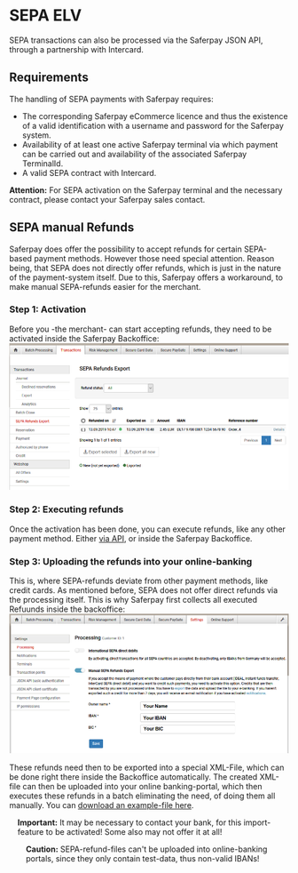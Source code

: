 # SEPA ELV
SEPA transactions can also be processed via the Saferpay JSON API, through a partnership with Intercard.

## <a name="sepa-requirement"></a> Requirements

The handling of SEPA payments with Saferpay requires:

* The corresponding Saferpay eCommerce licence and thus the existence of a valid identification with a username and password for the Saferpay system.
* Availability of at least one active Saferpay terminal via which payment can be carried out and availability of the associated Saferpay TerminalId.
* A valid SEPA contract with Intercard.

<div class="warning">
  <p><strong>Attention:</strong> For SEPA activation on the Saferpay terminal and the necessary contract, please contact your Saferpay sales contact.</p>
</div>

## <a name="sepa-refund"></a> SEPA manual Refunds

Saferpay does offer the possibility to accept refunds for certain SEPA-based payment methods. However those need special attention.
Reason being, that SEPA does not directly offer refunds, which is just in the nature of the payment-system itself. 
Due to this, Saferpay offers a workaround, to make manual SEPA-refunds easier for the merchant.

### Step 1: Activation

Before you -the merchant- can start accepting refunds, they need to be activated inside the Saferpay Backoffice:
![alt text](https://raw.githubusercontent.com/saferpay/sndbx/master/images/BO_Manual_Refund_Export.png "Manual refund activation")

### Step 2: Executing refunds

Once the activation has been done, you can execute refunds, like any other payment method. Either <a href="refund.html">via API</a>, or inside the Saferpay Backoffice.

### Step 3: Uploading the refunds into your online-banking

This is, where SEPA-refunds deviate from other payment methods, like credit cards.
As mentioned before, SEPA does not offer direct refunds via the processing itself. This is why Saferpay first collects all executed Refuunds inside the backoffice:
![alt text](https://raw.githubusercontent.com/saferpay/sndbx/master/images/BO_Manual_Refund.png "Manual refund activation")

These refunds need then to be exported into a special XML-File, which can be done right there inside the Backoffice automatically.
The created XML-file can then be uploaded into your online banking-portal, which then executes these refunds in a batch eliminating the need, of doing them all manually.
You can <a href="https://raw.githubusercontent.com/saferpay/sndbx/master/assets/other/ManualBankRefund-2019-09-13-10-50-28-Example_File.xml" download>download an example-file here</a>.

<div class="warning">
  <span class="glyphicon glyphicon-exclamation-sign" style="color: rgb(240, 169, 43);font-size: 55px;height: 75px;float: left;margin-right: 15px;margin-top: 0px;"></span>
  <p>
    <strong>Important:</strong> It may be necessary to contact your bank, for this import-feature to be activated! Some also may not offer it at all!
  </p>
</div>
<div class="danger">
  <span class="glyphicon glyphicon-remove-sign" style="color: rgb(224, 122, 105);font-size: 55px;height: 75px;float: left;margin-right: 15px;margin-top: 0px;"></span>
  <p>
    <strong>Caution:</strong> SEPA-refund-files can't be uploaded into online-banking portals, since they only contain test-data, thus non-valid IBANs!
  </p>
</div>

